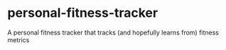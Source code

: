 personal-fitness-tracker
========================

A personal fitness tracker that tracks (and hopefully learns from) fitness metrics
